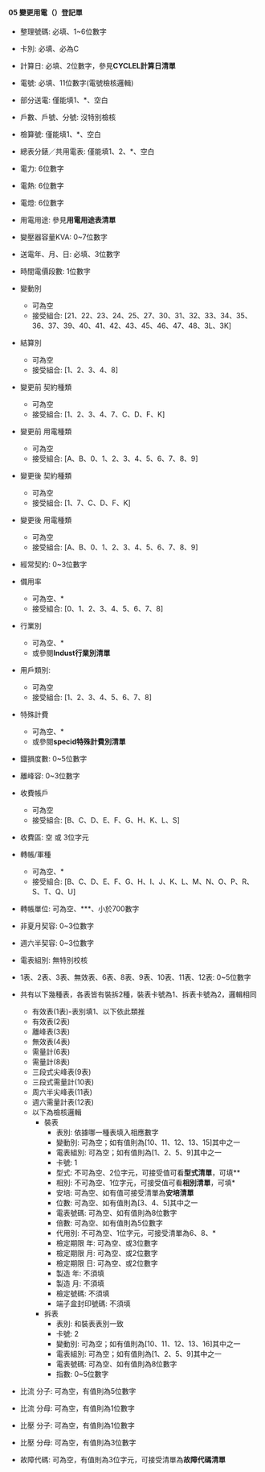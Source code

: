 #### 05 變更用電（）登記單 <span id=05></span>
  - 整理號碼: 必填、1~6位數字
  - 卡別: 必填、必為C
  - 計算日: 必填、2位數字，參見**CYCLEL計算日清單**
  - 電號: 必填、11位數字(電號檢核邏輯)
  - 部分送電: 僅能填1、*、空白
  - 戶數、戶號、分號: 沒特別檢核
  - 檢算號: 僅能填1、*、空白
  - 總表分錶／共用電表: 僅能填1、2、*、空白
  - 電力: 6位數字
  - 電熱: 6位數字
  - 電燈: 6位數字
  - 用電用途: 參見**用電用途表清單**
  - 變壓器容量KVA: 0~7位數字
  - 送電年、月、日: 必填、3位數字
  - 時間電價段數: 1位數字
  - 變動別
    - 可為空
    - 接受組合: [21、22、23、24、25、27、30、31、32、33、34、35、36、37、39、40、41、42、43、45、46、47、48、3L、3K]
  - 結算別
    - 可為空
    - 接受組合: [1、2、3、4、8]
  - 變更前 契約種類
    - 可為空
    - 接受組合: [1、2、3、4、7、C、D、F、K]
  - 變更前 用電種類
    - 可為空
    - 接受組合: [A、B、0、1、2、3、4、5、6、7、8、9]
  - 變更後 契約種類
    - 可為空
    - 接受組合: [1、7、C、D、F、K]
  - 變更後 用電種類
    - 可為空
    - 接受組合: [A、B、0、1、2、3、4、5、6、7、8、9]
  - 經常契約: 0~3位數字
  - 備用率
    - 可為空、*
    - 接受組合: [0、1、2、3、4、5、6、7、8]
  - 行業別
    - 可為空、*
    - 或參閱**Indust行業別清單**
  - 用戶類別:
    - 可為空
    - 接受組合: [1、2、3、4、5、6、7、8]
  - 特殊計費
    - 可為空、*
    - 或參閱**specid特殊計費別清單**
  - 鐡損度數: 0~5位數字
  - 離峰容: 0~3位數字
  - 收費帳戶
    - 可為空
    - 接受組合: [B、C、D、E、F、G、H、K、L、S]
  - 收費區: 空 或 3位字元
  - 轉帳/軍種
    - 可為空、*
    - 接受組合: [B、C、D、E、F、G、H、I、J、K、L、M、N、O、P、R、S、T、Q、U]
  - 轉帳單位: 可為空、***、小於700數字
  - 非夏月契容: 0~3位數字
  - 週六半契容: 0~3位數字
  - 電表組別: 無特別校核
  - 1表、2表、3表、無效表、6表、8表、9表、10表、11表、12表: 0~5位數字

- 共有以下幾種表，各表皆有裝拆2種，裝表卡號為1、拆表卡號為2，邏輯相同
  - 有效表(1表)-表別填1、以下依此類推
  - 有效表(2表)
  - 離峰表(3表)
  - 無效表(4表)
  - 需量計(6表)
  - 需量計(8表)
  - 三段式尖峰表(9表)
  - 三段式需量計(10表)
  - 周六半尖峰表(11表)
  - 週六需量計表(12表)
  - 以下為檢核邏輯
    - 裝表
      - 表別: 依據哪一種表填入相應數字
      - 變動別: 可為空；如有值則為[10、11、12、13、15]其中之一
      - 電表組別: 可為空；如有值則為[1、2、5、9]其中之一
      - 卡號: 1
      - 型式: 不可為空、2位字元，可接受值可看**型式清單**，可填**
      - 相別: 不可為空、1位字元，可接受值可看**相別清單**，可填*
      - 安培: 可為空、如有值可接受清單為**安培清單**
      - 位數: 可為空、如有值則為[3、4、5]其中之一
      - 電表號碼: 可為空、如有值則為8位數字
      - 倍數: 可為空、如有值則為5位數字
      - 代用別: 不可為空、1位字元，可接受清單為6、8、*
      - 檢定期限 年: 可為空、或3位數字
      - 檢定期限 月: 可為空、或2位數字
      - 檢定期限 日: 可為空、或2位數字
      - 製造 年: 不須填
      - 製造 月: 不須填
      - 檢定號碼: 不須填
      - 端子盒封印號碼: 不須填
    - 拆表
      - 表別: 和裝表表別一致
      - 卡號: 2
      - 變動別: 可為空；如有值則為[10、11、12、13、16]其中之一
      - 電表組別: 可為空；如有值則為[1、2、5、9]其中之一
      - 電表號碼: 可為空、如有值則為8位數字
      - 指數: 0~5位數字

- 比流 分子: 可為空，有值則為5位數字
- 比流 分母: 可為空，有值則為1位數字
- 比壓 分子: 可為空，有值則為1位數字
- 比壓 分母: 可為空，有值則為3位數字
- 故障代碼: 可為空，有值則為3位字元，可接受清單為**故障代碼清單**
